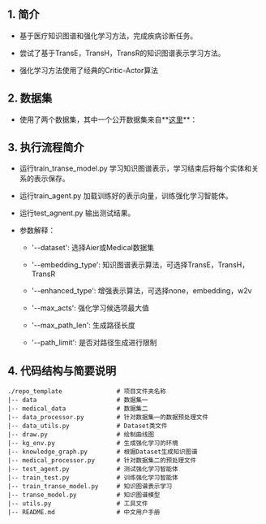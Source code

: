## 1. 简介

- 基于医疗知识图谱和强化学习方法，完成疾病诊断任务。

- 尝试了基于TransE，TransH，TransR的知识图谱表示学习方法。

- 强化学习方法使用了经典的Critic-Actor算法


## 2. 数据集

- 使用了两个数据集，其中一个公开数据集来自**[这里](http://www.openkg.cn/dataset/disease-information)**：


## 3. 执行流程简介

- 运行train_transe_model.py 学习知识图谱表示，学习结束后将每个实体和关系的表示保存。
- 运行train_agent.py 加载训练好的表示向量，训练强化学习智能体。
- 运行test_agnent.py 输出测试结果。

- 参数解释：
    - '--dataset': 选择Aier或Medical数据集
    - '--embedding_type': 知识图谱表示算法，可选择TransE，TransH，TransR
    - '--enhanced_type': 增强表示算法，可选择none，embedding，w2v

    - '--max_acts': 强化学习候选项最大值
    - '--max_path_len': 生成路径长度
    - '--path_limit': 是否对路径生成进行限制



 
## 4. 代码结构与简要说明

```undefined
./repo_template               # 项目文件夹名称
|-- data                      # 数据集一
|-- medical_data              # 数据集二
|-- data_processor.py         # 针对数据集一的数据预处理文件
|-- data_utils.py             # Dataset类文件
|-- draw.py                   # 绘制曲线图
|-- kg_env.py                 # 生成强化学习的环境
|-- knowledge_graph.py        # 根据Dataset生成知识图谱
|-- medical_processor.py      # 针对数据集二的预处理文件
|-- test_agent.py             # 测试强化学习智能体
|-- train_test.py             # 训练强化学习智能体
|-- train_transe_model.py     # 知识图谱表示学习
|-- transe_model.py           # 知识图谱模型
|-- utils.py                  # 工具文件
|-- README.md                 # 中文用户手册

```
